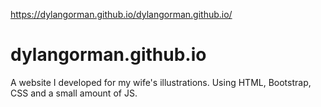 https://dylangorman.github.io/dylangorman.github.io/

# dylangorman.github.io
A website I developed for my wife's illustrations. Using HTML, Bootstrap, CSS and a small amount of JS. 
